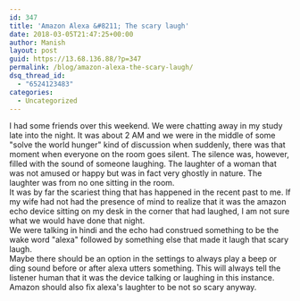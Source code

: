 ```yaml
---
id: 347
title: 'Amazon Alexa &#8211; The scary laugh'
date: 2018-03-05T21:47:25+00:00
author: Manish
layout: post
guid: https://13.68.136.88/?p=347
permalink: /blog/amazon-alexa-the-scary-laugh/
dsq_thread_id:
  - "6524123483"
categories:
  - Uncategorized
---
```

I had some friends over this weekend. We were chatting away in my study late into the night. It was about 2 AM and we were in the middle of some "solve the world hunger" kind of discussion when suddenly, there was that moment when everyone on the room goes silent. The silence was, however, filled with the sound of someone laughing. The laughter of a woman that was not amused or happy but was in fact very ghostly in nature. The laughter was from no one sitting in the room.  
It was by far the scariest thing that has happened in the recent past to me. If my wife had not had the presence of mind to realize that it was the amazon echo device sitting on my desk in the corner that had laughed, I am not sure what we would have done that night.  
We were talking in hindi and the echo had construed something to be the wake word "alexa" followed by something else that made it laugh that scary laugh.  
Maybe there should be an option in the settings to always play a beep or ding sound before or after alexa utters something. This will always tell the listener human that it was the device talking or laughing in this instance.  
Amazon should also fix alexa's laughter to be not so scary anyway.